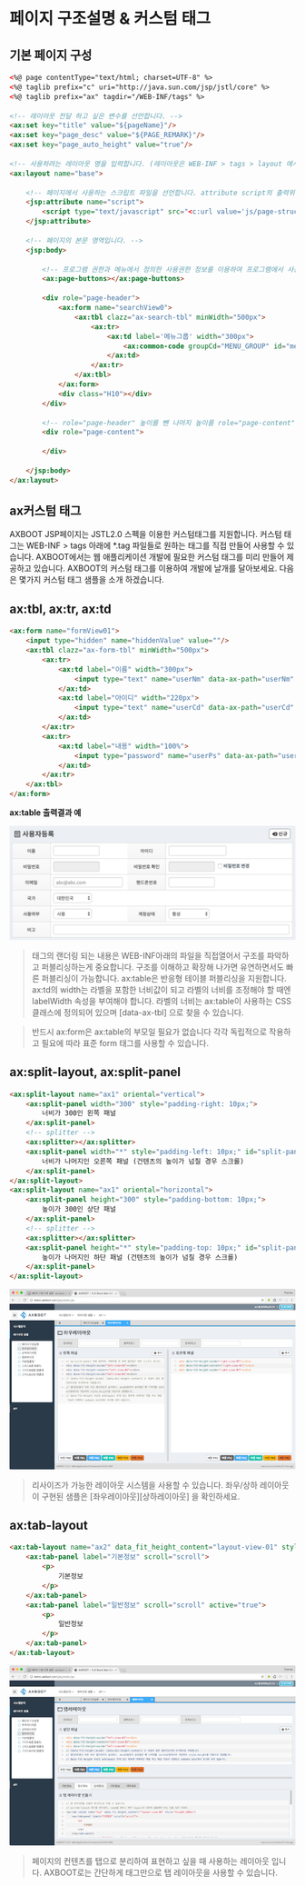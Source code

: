 # 페이지 구조설명 & 커스텀 태그

## 기본 페이지 구성

```html
<%@ page contentType="text/html; charset=UTF-8" %>
<%@ taglib prefix="c" uri="http://java.sun.com/jsp/jstl/core" %>
<%@ taglib prefix="ax" tagdir="/WEB-INF/tags" %>
 
<!-- 레이아웃 전달 하고 싶은 변수를 선언합니다. -->
<ax:set key="title" value="${pageName}"/>
<ax:set key="page_desc" value="${PAGE_REMARK}"/>
<ax:set key="page_auto_height" value="true"/>
 
<!-- 사용하려는 레이아웃 명을 입력합니다. (레이아웃은 WEB-INF > tags > layout 에서 관리됩니다.) -->
<ax:layout name="base">
 
    <!-- 페이지에서 사용하는 스크립트 파일을 선언합니다. attribute script의 출력위치는 layout에서 결정합니다. -->
    <jsp:attribute name="script">
        <script type="text/javascript" src="<c:url value='js/page-structure.js' />"></script>
    </jsp:attribute>
 
    <!-- 페이지의 본문 영역입니다. -->
    <jsp:body>
 
        <!-- 프로그램 권한과 메뉴에서 정의한 사용권한 정보를 이용하여 프로그램에서 사용 가능한 버튼을 자동 처리 합니다. -->
        <ax:page-buttons></ax:page-buttons>
 
        <div role="page-header">
            <ax:form name="searchView0">
                <ax:tbl clazz="ax-search-tbl" minWidth="500px">
                    <ax:tr>
                        <ax:td label='메뉴그룹' width="300px">
                            <ax:common-code groupCd="MENU_GROUP" id="menuGrpCd"/>
                        </ax:td>
                    </ax:tr>
                </ax:tbl>
            </ax:form>
            <div class="H10"></div>
        </div>
 
        <!-- role="page-header" 높이를 뺀 나머지 높이를 role="page-content" 가 차지하게 됩니다 -->
        <div role="page-content">
 
        </div>
 
    </jsp:body>
</ax:layout>
```

## ax커스텀 태그
AXBOOT JSP페이지는 JSTL2.0 스펙을 이용한 커스텀태그를 지원합니다.
커스텀 태그는 WEB-INF > tags 아래에 *.tag 파일들로 원하는 태그를 직접 만들어 사용할 수 있습니다.
AXBOOT에서는 웹 애플리케이션 개발에 필요한 커스텀 태그를 미리 만들어 제공하고 있습니다. AXBOOT의 커스텀 태그를 이용하여 개발에 날개를 달아보세요. 다음은 몇가지 커스텀 태그 샘플을 소개 하겠습니다.

## ax:tbl, ax:tr, ax:td
```html
<ax:form name="formView01">
    <input type="hidden" name="hiddenValue" value=""/>
    <ax:tbl clazz="ax-form-tbl" minWidth="500px">
        <ax:tr>
            <ax:td label="이름" width="300px">
                <input type="text" name="userNm" data-ax-path="userNm" maxlength="15" title="이름" class="av-required form-control W120" value=""/>
            </ax:td>
            <ax:td label="아이디" width="220px">
                <input type="text" name="userCd" data-ax-path="userCd" maxlength="100" title="아이디" class="av-required form-control W150" value=""/>
            </ax:td>
        </ax:tr>
        <ax:tr>
            <ax:td label="내용" width="100%">
                <input type="password" name="userPs" data-ax-path="userPs" maxlength="128" class="form-control W120" value="" readonly="readonly"/>
            </ax:td>
        </ax:tr>
    </ax:tbl>
</ax:form>
```
**ax:table 출력결과 예**

![ax:table출력결과](../assets/ax-table.png)

> 태그의 랜더링 되는 내용은 WEB-INF아래의 파일을 직접열어서 구조를 파악하고 퍼블리싱하는게 중요합니다. 구조를 이해하고 확장해 나가면 유연하면서도 빠른 퍼블리싱이 가능합니다.
 ax:table은 반응형 테이블 퍼블리싱을 지원합니다. ax:td의 width는 라벨을 포함한 너비값이 되고 라벨의 너비를 조정해야 할 때엔 labelWidth 속성을 부여해야 합니다. 라벨의 너비는 ax:table이 사용하는 CSS클래스에 정의되어 있으며 [data-ax-tbl] 으로 찾을 수 있습니다.
 
> 반드시 ax:form은 ax:table의 부모일 필요가 없습니다 각각 독립적으로 작용하고 필요에 따라 표준 form 태그를 사용할 수 있습니다.

## ax:split-layout, ax:split-panel

```html
<ax:split-layout name="ax1" oriental="vertical">
    <ax:split-panel width="300" style="padding-right: 10px;">
        너비가 300인 왼쪽 패널
    </ax:split-panel>
    <!-- splitter -->
    <ax:splitter></ax:splitter>
    <ax:split-panel width="*" style="padding-left: 10px;" id="split-panel-form" scroll="true">
        너비가 나머지인 오른쪽 패널 (건텐츠의 높이가 넘칠 경우 스크롤)
    </ax:split-panel>
</ax:split-layout>
<ax:split-layout name="ax1" oriental="horizontal">
    <ax:split-panel height="300" style="padding-bottom: 10px;">
        높이가 300인 상단 패널
    </ax:split-panel>
    <!-- splitter -->
    <ax:splitter></ax:splitter>
    <ax:split-panel height="*" style="padding-top: 10px;" id="split-panel-form" scroll="true">
        높이가 나머지인 하단 패널 (건텐츠의 높이가 넘칠 경우 스크롤)
    </ax:split-panel>
</ax:split-layout>
```
![ax-layout](../assets/ax-layout.png)
> 리사이즈가 가능한 레이아웃 시스템을 사용할 수 있습니다. 좌우/상하 레이아웃이 구현된 샘플은 [좌우레이아웃][상하레이아웃] 을 확인하세요.

## ax:tab-layout

```html
<ax:tab-layout name="ax2" data_fit_height_content="layout-view-01" style="height:100%;">
    <ax:tab-panel label="기본정보" scroll="scroll">
        <p>
            기본정보
        </p>
    </ax:tab-panel>
    <ax:tab-panel label="일반정보" scroll="scroll" active="true">
    	<p>
            일반정보
        </p>
    </ax:tab-panel>
</ax:tab-layout>
```

![ax-tabl-layout](../assets/ax-tab-layout.png)

> 페이지의 컨텐츠를 탭으로 분리하여 표현하고 싶을 때 사용하는 레이아웃 입니다. AXBOOT로는 간단하게 태그만으로 탭 레이아웃을 사용할 수 있습니다.
